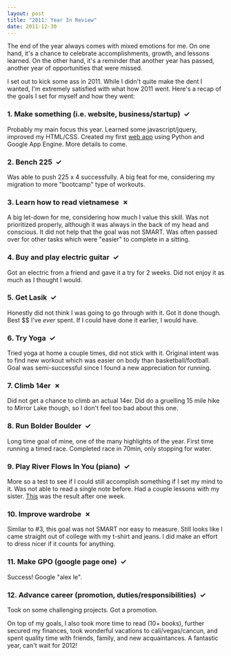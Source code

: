 ```yaml
---
layout: post
title: "2011: Year In Review"
date: 2011-12-30
---
```


The end of the year always comes with mixed emotions for me. On one hand, it's a chance to celebrate accomplishments, growth, and lessons learned. On the other hand, it's a reminder that another year has passed, another year of opportunities that were missed.

I set out to kick some ass in 2011. While I didn't quite make the dent I wanted, I'm extremely satisfied with what how 2011 went. Here's a recap of the goals I set for myself and how they went:

### 1. Make something (i.e. website, business/startup) &nbsp;&#x2713; ###
Probably my main focus this year. Learned some javascript/jquery, improved my HTML/CSS. Created my first <a href="http://wwww.feedblast.me/">web app</a> using Python and Google App Engine. More details to come.<br />
### 2. Bench 225 &nbsp;&#x2713; ###
Was able to push 225 x 4 successfully. A big feat for me, considering my migration to more "bootcamp" type of workouts.<br />
### 3. Learn how to read vietnamese &nbsp;&#x2717; ###
A big let-down for me, considering how much I value this skill. Was not prioritized properly, although it was always in the back of my head and conscious. It did not help that the goal was not SMART. Was often passed over for other tasks which were "easier" to complete in a sitting.<br />
### 4. Buy and play electric guitar &nbsp;&#x2713; ###
Got an electric from a friend and gave it a try for 2 weeks. Did not enjoy it as much as I thought I would.<br />
### 5. Get Lasik &nbsp;&#x2713; ###
Honestly did not think I was going to go through with it. Got it done though. Best $$ I've <i>ever</i> spent. If I could have done it earlier, I would have.<br />
### 6. Try Yoga &nbsp;&#x2713; ###
Tried yoga at home a couple times, did not stick with it. Original intent was to find new workout which was easier on body than basketball/football. Goal was semi-successful since I found a new appreciation for running.<br />
### 7. Climb 14er &nbsp;&#x2717; ###
Did not get a chance to climb an actual 14er. Did do a gruelling 15 mile hike to Mirror Lake though, so I don't feel too bad about this one.<br />
### 8. Run Bolder Boulder &nbsp;&#x2713; ###
Long time goal of mine, one of the many highlights of the year. First time running a timed race. Completed race in 70min, only stopping for water.<br />
### 9. Play River Flows In You (piano) &nbsp;&#x2713; ###
More so a test to see if I could still accomplish something if I set my mind to it. Was not able to read a single note before. Had a couple lessons with my sister. <a href="http://www.youtube.com/watch?feature=player_embedded&v=WCnEPWS-5sE">This</a> was the result after one week.<br />
### 10. Improve wardrobe &nbsp;&#x2717; ###
Similar to #3, this goal was not SMART nor easy to measure. Still looks like I came straight out of college with my t-shirt and jeans. I did make an effort to dress nicer if it counts for anything.<br />
### 11. Make GPO (google page one) &nbsp;&#x2713; ###
Success! Google "alex le".<br />
### 12. Advance career (promotion, duties/responsibilities) &nbsp;&#x2713; ###
Took on some challenging projects. Got a promotion.<br />


On top of my goals, I also took more time to read (10+ books), further secured my finances, took wonderful vacations to cali/vegas/cancun, and spent quality time with friends, family, and new acquaintances. A fantastic year, can't wait for 2012!
